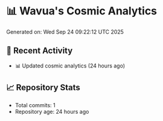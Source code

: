 # 📊 Wavua's Cosmic Analytics
Generated on: Wed Sep 24 09:22:12 UTC 2025

## 🚀 Recent Activity
- 📊 Updated cosmic analytics (24 hours ago)
## 📈 Repository Stats
- Total commits: 1
- Repository age: 24 hours ago
